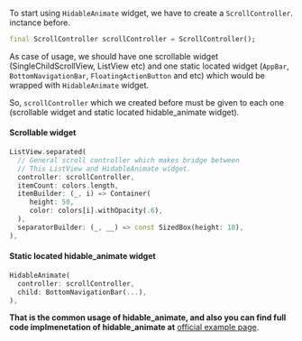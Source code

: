 
To start using `HidableAnimate` widget, we have to create a `ScrollController`. inctance before.
```dart
final ScrollController scrollController = ScrollController();
```
As case of usage, we should have one scrollable widget (SingleChildScrollView, ListView etc)
and one static located widget (`AppBar`, `BottomNavigationBar`, `FloatingActionButton` and etc) which would be wrapped with `HidableAnimate` widget.

So, `scrollController` which we created before must be given to each one (scrollable widget and static located hidable_animate widget).

#### Scrollable widget
```dart
ListView.separated(
  // General scroll controller which makes bridge between
  // This ListView and HidableAnimate widget.
  controller: scrollController,
  itemCount: colors.length,
  itemBuilder: (_, i) => Container(
     height: 50,
     color: colors[i].withOpacity(.6),
  ),
  separatorBuilder: (_, __) => const SizedBox(height: 10),
),
```

#### Static located hidable_animate widget
```dart
HidableAnimate(
  controller: scrollController,
  child: BottomNavigationBar(...),
),
```

**That is the common usage of hidable_animate, and also you can find full code implmenetation of hidable_animate at** [official example page](https://github.com/Ipilot7/hidable_animate/example/main.dart).
